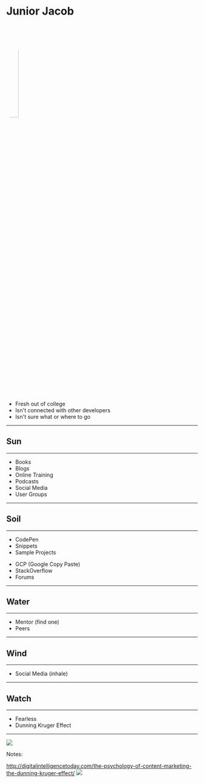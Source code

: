 # Junior Jacob
<!-- .slide: data-state="Persona-introduction" data-background="./img/computer-4.jpg" -->

<img src="./img/junior-jacob-big.jpg" style="border-radius: 50%; width: 25%;" />

* Fresh out of college
* Isn't connected with other developers
* Isn't sure what or where to go

------

## Sun
<!-- .slide: data-title="Junior Jacob" data-state="Stage-introduction title Stage--junior" data-background="./img/sun.jpg" -->

------

<!-- .slide: data-title="Junior Jacob" data-state="title Stage--junior Status--sun" data-background="./img/sun.jpg" -->

<ul class="Pills Pills--sun">
  <li class="Pill fragment">Books</div>
  <li class="Pill fragment">Blogs</div>
  <li class="Pill fragment">Online Training</div>
  <li class="Pill fragment">Podcasts</div>
  <li class="Pill fragment">Social Media</div>
  <li class="Pill fragment">User Groups</div>
</ul>

------

## Soil
<!-- .slide: data-title="Junior Jacob" data-state="Stage-introduction title Stage--junior Status--soil" data-background="./img/soil.jpg" -->

------

<!-- .slide: data-title="Junior Jacob" data-state="title Stage--junior Status--soil" data-background="./img/soil.jpg" -->

<ul class="Pills Pills--soil">
  <li class="Pill fragment">CodePen</div>
  <li class="Pill fragment">Snippets</div>
  <li class="Pill fragment">Sample Projects</div>
</ul>

<ul class="Pills Pills--error">
  <li class="Pill fragment">GCP (Google Copy Paste)</div>
  <li class="Pill fragment">StackOverflow</div>
  <li class="Pill fragment">Forums</div>
</ul>

------

## Water
<!-- .slide: data-title="Junior Jacob" data-state="Stage-introduction title Stage--junior Status--water" data-background="./img/water.jpg" -->

------

<!-- .slide: data-title="Junior Jacob" data-state="title Stage--junior Status--water" data-background="./img/water.jpg" -->

<ul class="Pills Pills--water">
  <li class="Pill fragment">Mentor (find one)</div>
  <li class="Pill fragment">Peers</div>
</ul>

------

## Wind
<!-- .slide: data-title="Junior Jacob" data-state="Stage-introduction title Stage--junior Status--wind" data-background="./img/wind.jpg" -->

------

<!-- .slide: data-title="Junior Jacob" data-state="title Stage--junior Status--wind" data-background="./img/wind.jpg" -->

<ul class="Pills Pills--wind">
  <li class="Pill fragment">Social Media (inhale)</div>
</ul>

------

## Watch
<!-- .slide: data-title="Junior Jacob" data-state="Stage-introduction title Stage--junior Status--warning" data-background="./img/watch.jpg" -->

------

<!-- .slide: data-title="Junior Jacob" data-state="title Stage--junior Status--warning" data-background="./img/watch.jpg" -->

<ul class="Pills Pills--watch">
  <li class="Pill fragment">Fearless</div>
  <li class="Pill fragment">Dunning Kruger Effect</div>
</ul>

------

<!-- .slide: data-title="Junior Jacob" data-state="Stage-introduction title Stage--junior Status--warning" data-background="./img/watch.jpg" -->

![](./img/dunning-kruger-effect.png)

Notes:

http://digitalintelligencetoday.com/the-psychology-of-content-marketing-the-dunning-kruger-effect/
![](./img/junior-warning.gif)
